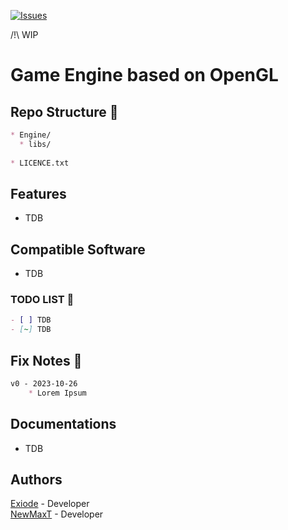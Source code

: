 [![Issues](https://img.shields.io/github/issues-raw/NewMaxT/Engine?label=Issues&style=for-the-badge)]()

/!\ WIP

# Game Engine based on OpenGL



## Repo Structure :open_file_folder:

```markdown
* Engine/
  * libs/
 
* LICENCE.txt
```


## Features

- TDB

## Compatible Software

- TDB

### TODO LIST :pushpin:

```markdown
- [ ] TDB
- [~] TDB
```


## Fix Notes :loudspeaker:

```markdown
v0 - 2023-10-26
    * Lorem Ipsum
```

## Documentations

 - TDB

## Authors

[Exiode](https:/github.com/Exiode) - Developer<br>
[NewMaxT](https:/github.com/NewMaxT) - Developer
